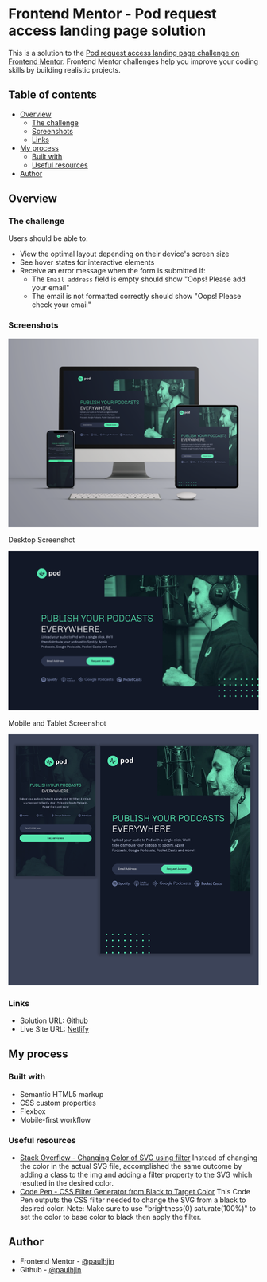 # Frontend Mentor - Pod request access landing page solution

This is a solution to the [Pod request access landing page challenge on Frontend Mentor](https://www.frontendmentor.io/challenges/pod-request-access-landing-page-eyTmdkLSG). Frontend Mentor challenges help you improve your coding skills by building realistic projects. 

## Table of contents

- [Overview](#overview)
  - [The challenge](#the-challenge)
  - [Screenshots](#screenshots)
  - [Links](#links)
- [My process](#my-process)
  - [Built with](#built-with)
  - [Useful resources](#useful-resources)
- [Author](#author)


## Overview

### The challenge

Users should be able to:

- View the optimal layout depending on their device's screen size
- See hover states for interactive elements
- Receive an error message when the form is submitted if:
  - The `Email address` field is empty should show "Oops! Please add your email"
  - The email is not formatted correctly should show "Oops! Please check your email"

### Screenshots

![Desktop and mobile mockup](./screenshots/mockup.png)

Desktop Screenshot

![Desktop screenshot](./screenshots/desktop.png)

Mobile and Tablet Screenshot

![Mobile screenshot](./screenshots/mobile.png)

### Links

- Solution URL: [Github](https://github.com/paulhjin/frontendmentor/tree/master/18-pod-landing-page)
- Live Site URL: [Netlify](https://pjin-fem-pod-landing-page.netlify.app)


## My process

### Built with

- Semantic HTML5 markup
- CSS custom properties
- Flexbox
- Mobile-first workflow

### Useful resources
- [Stack Overflow - Changing Color of SVG using filter](https://stackoverflow.com/questions/22252472/how-to-change-the-color-of-an-svg-element) Instead of changing the color in the actual SVG file, accomplished the same outcome by adding a class to the img and adding a filter property to the SVG which resulted in the desired color. 
- [Code Pen - CSS Filter Generator from Black to Target Color](https://codepen.io/sosuke/pen/Pjoqqp) This Code Pen outputs the CSS filter needed to change the SVG from a black to desired color. Note: Make sure to use "brightness(0) saturate(100%)" to set the color to base color to black then apply the filter.

## Author
- Frontend Mentor - [@paulhjin](https://www.frontendmentor.io/profile/paulhjin)
- Github - [@paulhjin](https://github.com/paulhjin/)